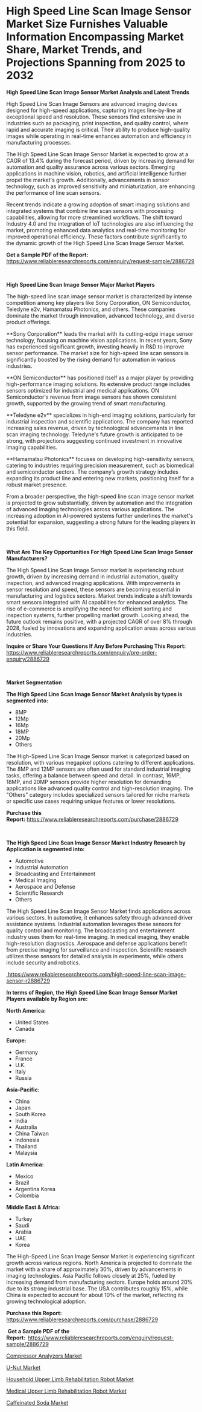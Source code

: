 <p><h1>High Speed Line Scan Image Sensor Market Size Furnishes Valuable Information Encompassing Market Share, Market Trends, and Projections Spanning from 2025 to 2032</h1></p><p><strong>High Speed Line Scan Image Sensor Market Analysis and Latest Trends</strong></p>
<p><p>High Speed Line Scan Image Sensors are advanced imaging devices designed for high-speed applications, capturing images line-by-line at exceptional speed and resolution. These sensors find extensive use in industries such as packaging, print inspection, and quality control, where rapid and accurate imaging is critical. Their ability to produce high-quality images while operating in real-time enhances automation and efficiency in manufacturing processes.</p><p>The High Speed Line Scan Image Sensor Market is expected to grow at a CAGR of 13.4% during the forecast period, driven by increasing demand for automation and quality assurance across various sectors. Emerging applications in machine vision, robotics, and artificial intelligence further propel the market's growth. Additionally, advancements in sensor technology, such as improved sensitivity and miniaturization, are enhancing the performance of line scan sensors. </p><p>Recent trends indicate a growing adoption of smart imaging solutions and integrated systems that combine line scan sensors with processing capabilities, allowing for more streamlined workflows. The shift toward Industry 4.0 and the integration of IoT technologies are also influencing the market, promoting enhanced data analytics and real-time monitoring for improved operational efficiency. These factors contribute significantly to the dynamic growth of the High Speed Line Scan Image Sensor Market.</p></p>
<p><strong>Get a Sample PDF of the Report:&nbsp;</strong> <a href="https://www.reliableresearchreports.com/enquiry/request-sample/2886729?utm_campaign=36&utm_medium=2&utm_source=Github&utm_content=ia&utm_term=13032025&utm_id=high-speed-line-scan-image-sensor">https://www.reliableresearchreports.com/enquiry/request-sample/2886729</a></p>
<p>&nbsp;</p>
<p><strong>High Speed Line Scan Image Sensor Major Market Players</strong></p>
<p><p>The high-speed line scan image sensor market is characterized by intense competition among key players like Sony Corporation, ON Semiconductor, Teledyne e2v, Hamamatsu Photonics, and others. These companies dominate the market through innovation, advanced technology, and diverse product offerings.</p><p>**Sony Corporation** leads the market with its cutting-edge image sensor technology, focusing on machine vision applications. In recent years, Sony has experienced significant growth, investing heavily in R&D to improve sensor performance. The market size for high-speed line scan sensors is significantly boosted by the rising demand for automation in various industries.</p><p>**ON Semiconductor** has positioned itself as a major player by providing high-performance imaging solutions. Its extensive product range includes sensors optimized for industrial and medical applications. ON Semiconductor's revenue from image sensors has shown consistent growth, supported by the growing trend of smart manufacturing.</p><p>**Teledyne e2v** specializes in high-end imaging solutions, particularly for industrial inspection and scientific applications. The company has reported increasing sales revenue, driven by technological advancements in line scan imaging technology. Teledyne's future growth is anticipated to be strong, with projections suggesting continued investment in innovative imaging capabilities.</p><p>**Hamamatsu Photonics** focuses on developing high-sensitivity sensors, catering to industries requiring precision measurement, such as biomedical and semiconductor sectors. The company’s growth strategy includes expanding its product line and entering new markets, positioning itself for a robust market presence.</p><p>From a broader perspective, the high-speed line scan image sensor market is projected to grow substantially, driven by automation and the integration of advanced imaging technologies across various applications. The increasing adoption in AI-powered systems further underlines the market's potential for expansion, suggesting a strong future for the leading players in this field.</p></p>
<p>&nbsp;</p>
<p><strong>What Are The Key Opportunities For High Speed Line Scan Image Sensor Manufacturers?</strong></p>
<p><p>The High Speed Line Scan Image Sensor market is experiencing robust growth, driven by increasing demand in industrial automation, quality inspection, and advanced imaging applications. With improvements in sensor resolution and speed, these sensors are becoming essential in manufacturing and logistics sectors. Market trends indicate a shift towards smart sensors integrated with AI capabilities for enhanced analytics. The rise of e-commerce is amplifying the need for efficient sorting and inspection systems, further propelling market growth. Looking ahead, the future outlook remains positive, with a projected CAGR of over 8% through 2028, fueled by innovations and expanding application areas across various industries.</p></p>
<p><strong>Inquire or Share Your Questions If Any Before Purchasing This Report:</strong> <a href="https://www.reliableresearchreports.com/enquiry/pre-order-enquiry/2886729?utm_campaign=36&utm_medium=2&utm_source=Github&utm_content=ia&utm_term=13032025&utm_id=high-speed-line-scan-image-sensor">https://www.reliableresearchreports.com/enquiry/pre-order-enquiry/2886729</a></p>
<p>&nbsp;</p>
<p><strong>Market Segmentation</strong></p>
<p><strong>The High Speed Line Scan Image Sensor Market Analysis by types is segmented into:</strong></p>
<p><ul><li>8MP</li><li>12Mp</li><li>16Mp</li><li>18MP</li><li>20Mp</li><li>Others</li></ul></p>
<p><p>The High-Speed Line Scan Image Sensor market is categorized based on resolution, with various megapixel options catering to different applications. The 8MP and 12MP sensors are often used for standard industrial imaging tasks, offering a balance between speed and detail. In contrast, 16MP, 18MP, and 20MP sensors provide higher resolution for demanding applications like advanced quality control and high-resolution imaging. The "Others" category includes specialized sensors tailored for niche markets or specific use cases requiring unique features or lower resolutions.</p></p>
<p><strong>Purchase this Report:&nbsp;</strong><a href="https://www.reliableresearchreports.com/purchase/2886729?utm_campaign=36&utm_medium=2&utm_source=Github&utm_content=ia&utm_term=13032025&utm_id=high-speed-line-scan-image-sensor">https://www.reliableresearchreports.com/purchase/2886729</a></p>
<p>&nbsp;</p>
<p><strong>The High Speed Line Scan Image Sensor Market Industry Research by Application is segmented into:</strong></p>
<p><ul><li>Automotive</li><li>Industrial Automation</li><li>Broadcasting and Entertainment</li><li>Medical Imaging</li><li>Aerospace and Defense</li><li>Scientific Research</li><li>Others</li></ul></p>
<p><p>The High Speed Line Scan Image Sensor Market finds applications across various sectors. In automotive, it enhances safety through advanced driver assistance systems. Industrial automation leverages these sensors for quality control and monitoring. The broadcasting and entertainment industry uses them for real-time imaging. In medical imaging, they enable high-resolution diagnostics. Aerospace and defense applications benefit from precise imaging for surveillance and inspection. Scientific research utilizes these sensors for detailed analysis in experiments, while others include security and robotics.</p></p>
<p><a href="https://www.reliableresearchreports.com/high-speed-line-scan-image-sensor-r2886729?utm_campaign=36&utm_medium=2&utm_source=Github&utm_content=ia&utm_term=13032025&utm_id=high-speed-line-scan-image-sensor">&nbsp;https://www.reliableresearchreports.com/high-speed-line-scan-image-sensor-r2886729</a></p>
<p><strong>In terms of Region, the High Speed Line Scan Image Sensor Market Players available by Region are:</strong></p>
<p>
    <p> <strong> North America: </strong>
        <ul>
            <li>United States</li>
            <li>Canada</li>
        </ul>
        </p> 
    <p> <strong> Europe: </strong>
        <ul>
            <li>Germany</li>
            <li>France</li>
            <li>U.K.</li>
            <li>Italy</li>
            <li>Russia</li>
        </ul>
        </p> 
    <p> <strong> Asia-Pacific: </strong>
        <ul>
            <li>China</li>
            <li>Japan</li>
            <li>South Korea</li>
            <li>India</li>
            <li>Australia</li>
            <li>China Taiwan</li>
            <li>Indonesia</li>
            <li>Thailand</li>
            <li>Malaysia</li>
        </ul>
        </p> 
    <p> <strong> Latin America: </strong>
        <ul>
            <li>Mexico</li>
            <li>Brazil</li>
            <li>Argentina Korea</li>
            <li>Colombia</li>
        </ul>
        </p> 
    <p> <strong> Middle East & Africa: </strong>
        <ul>
            <li>Turkey</li>
            <li>Saudi</li>
            <li>Arabia</li>
            <li>UAE</li>
            <li>Korea</li>
        </ul>
    </p>
    </p>
<p><p>The High-Speed Line Scan Image Sensor Market is experiencing significant growth across various regions. North America is projected to dominate the market with a share of approximately 30%, driven by advancements in imaging technologies. Asia Pacific follows closely at 25%, fueled by increasing demand from manufacturing sectors. Europe holds around 20% due to its strong industrial base. The USA contributes roughly 15%, while China is expected to account for about 10% of the market, reflecting its growing technological adoption.</p></p>
<p><strong>Purchase this Report: </strong><a href="https://www.reliableresearchreports.com/purchase/2886729?utm_campaign=36&utm_medium=2&utm_source=Github&utm_content=ia&utm_term=13032025&utm_id=high-speed-line-scan-image-sensor">https://www.reliableresearchreports.com/purchase/2886729</a></p>
<p>&nbsp;<strong>Get a Sample PDF of the Report:&nbsp;&nbsp;</strong><a href="https://www.reliableresearchreports.com/enquiry/request-sample/2886729?utm_campaign=36&utm_medium=2&utm_source=Github&utm_content=ia&utm_term=13032025&utm_id=high-speed-line-scan-image-sensor">https://www.reliableresearchreports.com/enquiry/request-sample/2886729</a></p>
<p><strong></strong></p>
<p><p><a href="https://github.com/baheraennika/Market-Research-Report-List-1/blob/main/compressor-analyzers-market.md?utm_campaign=36&utm_medium=2&utm_source=Github&utm_content=ia&utm_term=13032025&utm_id=high-speed-line-scan-image-sensor">Compressor Analyzers Market</a></p><p><a href="https://github.com/mokeleveisel/Market-Research-Report-List-1/blob/main/u-nut-market.md?utm_campaign=36&utm_medium=2&utm_source=Github&utm_content=ia&utm_term=13032025&utm_id=high-speed-line-scan-image-sensor">U-Nut Market</a></p><p><a href="https://github.com/helmeludu/Market-Research-Report-List-1/blob/main/household-upper-limb-rehabilitation-robot-market.md?utm_campaign=36&utm_medium=2&utm_source=Github&utm_content=ia&utm_term=13032025&utm_id=high-speed-line-scan-image-sensor">Household Upper Limb Rehabilitation Robot Market</a></p><p><a href="https://github.com/adelanwkadua/Market-Research-Report-List-1/blob/main/medical-upper-limb-rehabilitation-robot-market.md?utm_campaign=36&utm_medium=2&utm_source=Github&utm_content=ia&utm_term=13032025&utm_id=high-speed-line-scan-image-sensor">Medical Upper Limb Rehabilitation Robot Market</a></p><p><a href="https://github.com/elroddrewspm/Market-Research-Report-List-1/blob/main/caffeinated-soda-market.md?utm_campaign=36&utm_medium=2&utm_source=Github&utm_content=ia&utm_term=13032025&utm_id=high-speed-line-scan-image-sensor">Caffeinated Soda Market</a></p></p>